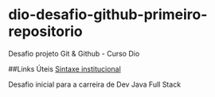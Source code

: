 # dio-desafio-github-primeiro-repositorio
Desafio projeto Git &amp; Github - Curso Dio 

##Links Úteis
[Sintaxe institucional](https://www.dio.me/)


Desafio inicial para a carreira de Dev Java Full Stack
